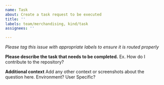 ```yaml
---
name: Task
about: Create a task request to be executed
title: ''
labels: team/merchandising, kind/task
assignees: ''

---
```


*Please tag this issue with appropriate labels to ensure it is routed properly*

**Please describe the task that needs to be completed.**
Ex. How do I contribute to the repository?

**Additional context**
Add any other context or screenshots about the question here. Environment? User Specific?